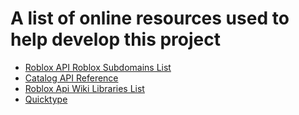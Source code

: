 # A list of online resources used to help develop this project
* [Roblox API Roblox Subdomains List](https://robloxapi.wiki/wiki/Subdomains)
* [Catalog API Reference](https://create.roblox.com/docs/studio/catalog-api)
* [Roblox Api Wiki Libraries List](https://robloxapi.wiki/wiki/List_of_Roblox_API_wrapper_libraries)
* [Quicktype](https://app.quicktype.io/)